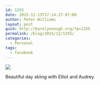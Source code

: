 ```yaml
---
id: 1255
date: 2015-12-13T17:14:27-07:00
author: Peter Williams
layout: post
guid: http://barelyenough.org/?p=1255
permalink: /blog/2015/12/1255/
categories:
  - Personal
tags:
  - facebook
---
```

![](http://ift.tt/1Nr9BGm)

Beautiful day skiing with Elliot and Audrey.